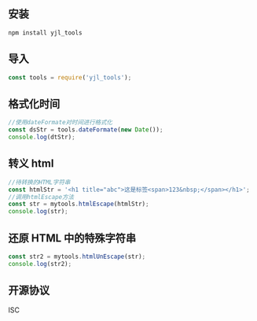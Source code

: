 ## 安装

```
npm install yjl_tools
```

## 导入

```js
const tools = require('yjl_tools');
```

## 格式化时间

```js
//使用dateFormate对时间进行格式化
const dsStr = tools.dateFormate(new Date());
console.log(dtStr);
```

## 转义 html

```js
//待转换的HTML字符串
const htmlStr = '<h1 title="abc">这是标签<span>123&nbsp;</span></h1>';
//调用htmlEscape方法
const str = mytools.htmlEscape(htmlStr);
console.log(str);
```

## 还原 HTML 中的特殊字符串

```js
const str2 = mytools.htmlUnEscape(str);
console.log(str2);
```

## 开源协议

ISC
